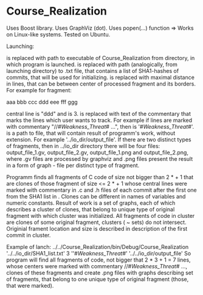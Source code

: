 # Course_Realization
Uses Boost library.
Uses GraphViz (dot).
Uses popen(...) function => Works on Linux-like systems. 
Tested on Ubuntu. 

Launching:

<PATH> <SHA1> <SIZE> <MARKER> <OUTPUT>
<PATH> is replaced with path to executable of Course_Realization from directory, in which program is launched.
<SHA1> is replaced with path (analogically, from launching directory) to .txt file, that contains a list of SHA1-hashes of commits, that will be used for initializing.
<SIZE> is replaced with maximal distance in lines, that can be between center of processed fragment and  its borders.
For example for fragment:

aaa
bbb
ccc
ddd
eee
fff
ggg

central line is "ddd" and  <SIZE> is 3.
<MARKER> is replaced with text of the commentary that marks the lines which user wants to track. 
For example if lines are marked with commentary "//#_Weakness_Threat_# ...", then <MARKER> is '#_Weakness_Threat_#'.
<OUTPUT> is a path to file, that will contain result of programm's work, without extension. 
For example '../io_dir/output_file'. If there are two distinct types of fragments, then in ../io_dir directory there will be four files:
output_file_1.gv, output_file_2.gv, output_file_1.png and output_file_2.png, where .gv files are processed by graphviz and .png files present the result in a form of graph - file per distinct type of fragment.

Programm finds all fragments of C code of size not bigger than 2 * <SIZE> + 1 that are clones of those fragment of size <= 2 * <SIZE> + 1 whose central lines were marked with <MARKER> commentary in .c and .h files of each commit after the first one from the SHA1 list in <SHA1>. Clones can be different in names of variables and numeric constants. Result of work is a set of graphs, each of which describes a cluster of clones, that belong to unique type of original fragment with which cluster was initialized. All fragments of code in cluster are clones of some original fragment, clusters ( ~ sets) do not intersect. Originial frament location and size is described in description of the first commit in cluster.

Example of lanch:
../../Course_Realization/bin/Debug/Course_Realization '../../io_dir/SHA1_list.txt' 3 ''#_Weakness_Threat_#' '../../io_dir/output_file'
So program will find all fragments of code, not bigger that 2 * 3 + 1 = 7 lines, whose centers were marked with commentary //#_Weakness_Threat_# ..., clones of these fragments and create .png files with graphs describing set of fragments, that belong to one unique type of original fragment (those, that were marked).
